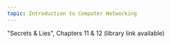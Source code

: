 ```yaml
---
topic: Introduction to Computer Networking            
---
```


"Secrets & Lies", Chapters 11 & 12 (library link available)
